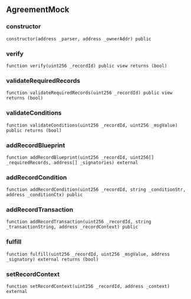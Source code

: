## AgreementMock

### constructor

```solidity
constructor(address _parser, address _ownerAddr) public
```

### verify

```solidity
function verify(uint256 _recordId) public view returns (bool)
```

### validateRequiredRecords

```solidity
function validateRequiredRecords(uint256 _recordId) public view returns (bool)
```

### validateConditions

```solidity
function validateConditions(uint256 _recordId, uint256 _msgValue) public returns (bool)
```

### addRecordBlueprint

```solidity
function addRecordBlueprint(uint256 _recordId, uint256[] _requiredRecords, address[] _signatories) external
```

### addRecordCondition

```solidity
function addRecordCondition(uint256 _recordId, string _conditionStr, address _conditionCtx) public
```

### addRecordTransaction

```solidity
function addRecordTransaction(uint256 _recordId, string _transactionString, address _recordContext) public
```

### fulfill

```solidity
function fulfill(uint256 _recordId, uint256 _msgValue, address _signatory) external returns (bool)
```

### setRecordContext

```solidity
function setRecordContext(uint256 _recordId, address _context) external
```

